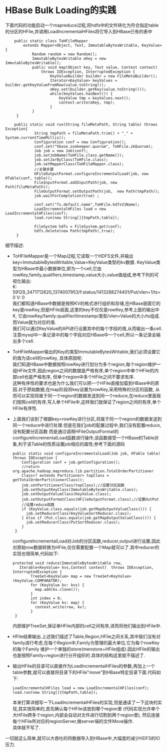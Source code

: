 HBase Bulk Loading的实践
===

下面代码的功能启动一个mapreduce过程,将hdfs中的文件转化为符合指定table的分区的HFile,并调用LoadIncrementalHFiles将它导入到HBase已有的表中

        public static class ToHFileMapper 
            extends Mapper<Object, Text, ImmutableBytesWritable, KeyValue>{
                Random random = new Random();
                ImmutableBytesWritable oKey = new ImmutableBytesWritable();
                public void map(Object key, Text value, Context context) 
                    throws IOException, InterruptedException {
                        KeyValueBuilder builder = new FileMetaBuilder();
                        Iterator<KeyValue> keyValues = builder.getKeyValueFromRow(value.toString());
                        oKey.set(builder.getKey(value.toString()));
                        while(keyValues.hasNext()) {
                            KeyValue tmp = keyValues.next();
                            context.write(oKey, tmp);
                        }
                }
         }
         
        public static void run(String fileMetaPath, String table) throws Exception{
                 String tmpPath = fileMetaPath.trim() + "_" + System.currentTimeMillis();
                 Configuration conf = new Configuration();
                 conf.set("hbase.zookeeper.quorum", ToHFile.zkQuorum);
                 Job job = new Job(conf);
                 job.setJobName(ToHFile.class.getName());
                 job.setJarByClass(ToHFile.class);
                 job.setMapperClass(ToHFileMapper.class);
                 //关键步骤
                 HFileOutputFormat.configureIncrementalLoad(job, new HTable(conf, table));
                 FileInputFormat.addInputPath(job, new Path(fileMetaPath));
                 FileOutputFormat.setOutputPath(job,  new Path(tmpPath));
                 job.waitForCompletion(true) ;
         
                 conf.set("fs.default.name",ToHFile.hdfsV1Name);
                 LoadIncrementalHFiles load = new LoadIncrementalHFiles(conf);
                 load.run(new String[]{tmpPath,table});
         
                 FileSystem hdfs = FileSystem.get(conf);
                 hdfs.delete(new Path(tmpPath),true);
         }

细节描述:

+   ToHFileMapper是一个Map过程,它读取一个HDFS文件,并输出key=ImmutableBytesWritable,Value=KeyValue类型的kv数据.
KeyValue类型为HBase中最小数据单位,即为一个cell,它由rowKey,family,qualifiers,timestamp,value大小,value值组成,参考下列的可视化输出:   
        K: 59129_3471712620_1374007953/f:status/1413288274401/Put/vlen=1/ts=0 V: 0   
我们都知道HBase中数据是按照KV的格式进行组织和存储,在HBase层面它的key是rowKey,但是HFile层面,这里的key不仅仅是rowKey,参考上面的输出中K,
它由rowKey/family:qualifier/timestamp/类型/vlen=Value的大小/ts组成. 而Value就为对应的值.  
我们可以通过KeyValue的API进行设置其中的每个字段的值,从而输出一条cell.注意mysql中一条记录中的每个字段对应HBase中一个cell,所以一条记录会输出多个cell.

+   ToHFileMapper输出的Key的类型ImmutableBytesWritable,我们必须设置它的值为该cell的rowKey, 具体原因呢:  
我们知道HBase中数据按照rowKey进行划分为多个region,每个region维护一组HFile文件,因此region之间的数据是严格有序,单个region中单个HFile的内部cell也是严格有序,
但单个region中多个HFile之间不要求有序.  
这种有序性的要求也是为什么我们可以把一个HFile直接加载到HBase中的原因.对于原始数据,在map阶段将key设置为rowKey,采用特殊的分区的函数,
从而可以实现将属于同一个region的数据发送到同一个reduce,在reduce里面我们按照cell的有序,写入单个HFile中,这样我们就保证了region之间的有序,单个HFile有序性.

+   上面我们谈到了根据key=rowKey进行分区,将属于同一个region的数据发送到同一个reduce中进行处理.但是在我们job的配置过程中,我们没有配置reduce,没有配置分区函数
而是通过调用HFileOutputFormat的configureIncrementalLoad函数进行操作,该函数接受一个HBase的Table对象,利于该Table的性质设置job相应的属性;参考下面的源码
       
        public static void configureIncrementalLoad(Job job, HTable table) throws IOException {
            Configuration conf = job.getConfiguration();
            //return org.apache.hadoop.mapreduce.lib.partition.TotalOrderPartitioner
            Class<? extends Partitioner> topClass = getTotalOrderPartitionerClass();
            job.setPartitionerClass(topClass);//设置分区函数
            job.setOutputKeyClass(ImmutableBytesWritable.class);
            job.setOutputValueClass(KeyValue.class);
            job.setOutputFormatClass(HFileOutputFormat.class);//设置OutPut
            //设置reduce函数
            if (KeyValue.class.equals(job.getMapOutputValueClass())) {
              job.setReducerClass(KeyValueSortReducer.class);
            } else if (Put.class.equals(job.getMapOutputValueClass())) {
              job.setReducerClass(PutSortReducer.class);
            } 
         }
    configureIncrementalLoad对Job的分区函数,reducer,output进行设置,因此对原始row数据转换为HFile,仅仅需要配置一个Map就可以了.其中reducer的实现也很简单,代码如下:

        protected void reduce(ImmutableBytesWritable row, 
           Iterable<KeyValue> kvs,Context context)  throws IOException, InterruptedException {
                TreeSet<KeyValue> map = new TreeSet<KeyValue>(KeyValue.COMPARATOR);
                for (KeyValue kv: kvs) {
                  map.add(kv.clone());
                }
                int index = 0;
                for (KeyValue kv: map) {
                  context.write(row, kv);
                }
         }
    内部维护TreeSet,保证单HFile内部的cell之间有序,进而将他们输出到HFile中.

+   HFile结果输出.上述我们描述了Table,Region,HFile之间关系,其中我们没有对family进行考虑,在每个Region中,Family为管理的最大单位,它为每个rowKey的每个Family
维护一个单独的store(menstore+HFile组成).因此HFile的输出也是按照Family+region进行分开组织的.具体的结构这里就不描述了.

+   输出HFile的目录可以直接作为LoadIncrementalHFiles的参数,再加上一个table参数,就可以直接将目录下的HFile"move"到HBase特定目录下面.代码如下:

        LoadIncrementalHFiles load = new LoadIncrementalHFiles(conf);
        load.run(new String[]{tmpPath,table});
     本来打算详细写一下LoadIncrementalHFiles的实现,但是通读了一下这块的实现,其实很简单的,首先确认每个HFile该放到哪个region里
     (代码实现允许单个大HFile跨多个region,内部会自动对文件进行切割到两个region里), 然后连接每个HFile所对应的regionServer,做server端的文件Move操作.  
     具体就不写了.

一切就这么简单,就可以大吞吐的将数据导入到HBase中,大幅度的减少HDFS的IO压力.  